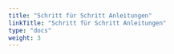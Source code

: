 ```yaml
---
title: "Schritt für Schritt Anleitungen"
linkTitle: "Schritt für Schritt Anleitungen"
type: "docs"
weight: 3
---
```

